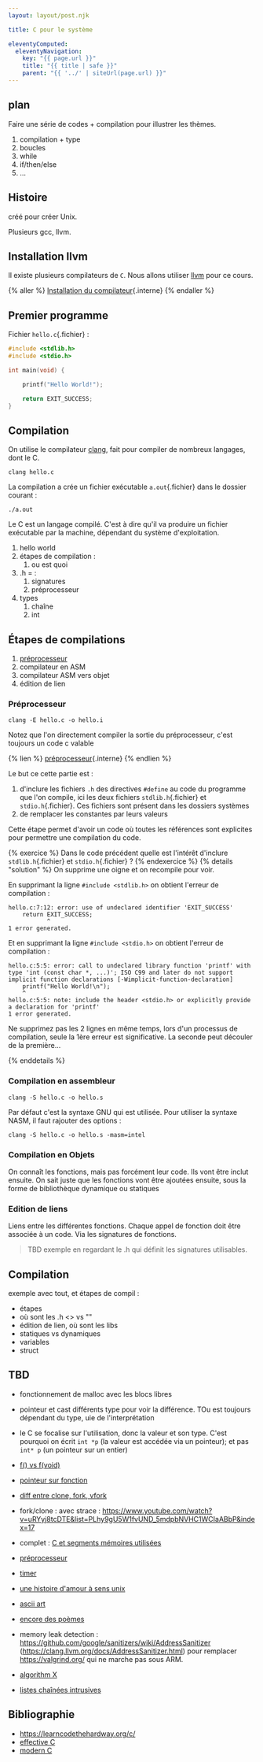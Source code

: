 ```yaml
---
layout: layout/post.njk

title: C pour le système

eleventyComputed:
  eleventyNavigation:
    key: "{{ page.url }}"
    title: "{{ title | safe }}"
    parent: "{{ '../' | siteUrl(page.url) }}"
---
```


## plan

Faire une série de codes + compilation pour illustrer les thèmes.

1. compilation + type
2. boucles
3. while
4. if/then/else
5. ...

## Histoire

créé pour créer Unix.

Plusieurs gcc, llvm.

## Installation llvm

Il existe plusieurs compilateurs de `C`. Nous allons utiliser [llvm](https://apt.llvm.org/) pour ce cours.

{% aller %}
[Installation du compilateur](installation){.interne}
{% endaller %}

## Premier programme

Fichier `hello.c`{.fichier} :

```c
#include <stdlib.h> 
#include <stdio.h>

int main(void) { 

    printf("Hello World!");

    return EXIT_SUCCESS; 
}
```

## Compilation

On utilise le compilateur [clang](https://clang.llvm.org/), fait pour compiler de nombreux langages, dont le C.

```
clang hello.c
```

La compilation a crée un fichier exécutable `a.out`{.fichier} dans le dossier courant :

```
./a.out
```

Le C est un langage compilé. C'est à dire qu'il va produire un fichier exécutable par la machine, dépendant du système d'exploitation.

1. hello world
2. étapes de compilation :
   1. ou est quoi
3. .h = :
   1. signatures
   2. préprocesseur
4. types
   1. chaîne
   2. int

## Étapes de compilations

1. [préprocesseur](https://fr.wikipedia.org/wiki/Pr%C3%A9processeur_C)
2. compilateur en ASM
3. compilateur ASM vers objet
4. édition de lien

### Préprocesseur

```
clang -E hello.c -o hello.i
```

Notez que l'on directement compiler la sortie du préprocesseur, c'est toujours un code c valable

{% lien %}
[préprocesseur](préprocesseur){.interne}
{% endlien %}

Le but ce cette partie est :

1. d'inclure les fichiers `.h` des directives `#define` au code du programme que l'on compile, ici les deux fichiers `stdlib.h`{.fichier} et `stdio.h`{.fichier}. Ces fichiers sont présent dans les dossiers systèmes
2. de remplacer les constantes par leurs valeurs

Cette étape permet d'avoir un code où toutes les références sont explicites pour permettre une compilation du code.

{% exercice %}
Dans le code précédent quelle est l'intérêt d'inclure `stdlib.h`{.fichier} et `stdio.h`{.fichier} ?
{% endexercice %}
{% details "solution" %}
On supprime une oigne et on recompile pour voir.

En supprimant la ligne `#include <stdlib.h>` on obtient l'erreur de compilation :

```
hello.c:7:12: error: use of undeclared identifier 'EXIT_SUCCESS'
    return EXIT_SUCCESS; 
           ^
1 error generated.
```

Et en supprimant la ligne `#include <stdio.h>` on obtient l'erreur de compilation :

```
hello.c:5:5: error: call to undeclared library function 'printf' with type 'int (const char *, ...)'; ISO C99 and later do not support implicit function declarations [-Wimplicit-function-declaration]
    printf("Hello World!\n");
    ^
hello.c:5:5: note: include the header <stdio.h> or explicitly provide a declaration for 'printf'
1 error generated.
```

Ne supprimez pas les 2 lignes en même temps, lors d'un processus de compilation, seule la 1ère erreur est significative. La seconde peut découler de la première...

{% enddetails %}

### Compilation en assembleur

```
clang -S hello.c -o hello.s
```

Par défaut c'est la syntaxe GNU qui est utilisée. Pour utiliser la syntaxe NASM, il faut rajouter des options :

```
clang -S hello.c -o hello.s -masm=intel   
```

### Compilation en Objets

On connaît les fonctions, mais pas forcément leur code. Ils vont être inclut ensuite. On sait juste que les fonctions vont être ajoutées ensuite, sous la forme de bibliothèque dynamique ou statiques

### Edition de liens

Liens entre les différentes fonctions. Chaque appel de fonction doit être associée à un code. Via les signatures de fonctions.

> TBD exemple en regardant le .h qui définit les signatures utilisables.

## Compilation

exemple avec tout, et étapes de compil :

- étapes
- où sont les .h <> vs ""
- édition de lien, où sont les libs
- statiques vs dynamiques
- variables
- struct

## TBD

- fonctionnement de malloc avec les blocs libres
- pointeur et cast différents type pour voir la différence. TOu est toujours dépendant du type, uie de l'interprétation
- le C se focalise sur l'utilisation, donc la valeur et son type. C'est pourquoi on écrit `int *p` (la valeur est accédée via un pointeur); et pas `int* p` (un pointeur sur un entier)
- [f() vs f(void)](https://www.youtube.com/watch?v=VsRs0H4hXEE)
- [pointeur sur fonction](https://www.youtube.com/watch?v=axngwDJ79GY)
- [diff entre clone, fork, vfork](https://www.baeldung.com/linux/fork-vfork-exec-clone)
- fork/clone : avec strace : <https://www.youtube.com/watch?v=uRYyj8tcDTE&list=PLhy9gU5W1fvUND_5mdpbNVHC1WCIaABbP&index=17>
- complet : [C et segments mémoires utilisées](https://gist.github.com/CMCDragonkai/10ab53654b2aa6ce55c11cfc5b2432a4)
- [préprocesseur](http://jhnet.co.uk/articles/cpp_magic)
- [timer](https://0xax.gitbooks.io/linux-insides/content/Timers/linux-timers-6.html)
- [une histoire d'amour à sens unix](https://www.cise.ufl.edu/~manuel/obfuscate/westley.hint)
- [ascii art](https://www.welcometothejungle.com/fr/articles/btc-poem-code-avalanche-stars)
- [encore des poèmes](https://code-poetry.com/water)
- memory leak detection : <https://github.com/google/sanitizers/wiki/AddressSanitizer> (<https://clang.llvm.org/docs/AddressSanitizer.html>) pour remplacer <https://valgrind.org/> qui ne marche pas sous ARM.

- [algorithm X](https://en.wikipedia.org/wiki/Knuth%27s_Algorithm_X)
- [listes chaînées intrusives](https://www.data-structures-in-practice.com/intrusive-linked-lists/)

## Bibliographie

- <https://learncodethehardway.org/c/>
- [effective C](https://www.amazon.fr/Effective-Introduction-Professional-Robert-Seacord/dp/1718501048/)
- [modern C](https://gustedt.gitlabpages.inria.fr/modern-c/)
